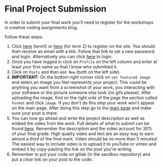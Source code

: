 # Final Project Submission
In order to submit your final work you'll need to register for the workshops in creative coding assignments blog.

Follow these steps:
1. Click [here](http://doc.gold.ac.uk/~tpapa001/wccterm1/wp-login.php?action=register) (term1) or [here](http://doc.gold.ac.uk/~tpapa001/wccterm2/wp-login.php?action=register) (for term 2) to register on the site. You should then receive an email with a link. Follow that link to set a new password and login. Alternatively you can click [here](http://doc.gold.ac.uk/~tpapa001/wccterm1/wp-login.php) to login.
2. Once you have logged in click on `Profile` on the left column and enter at least your first name so that I know who submitted it.
3. Click on `Posts` and then `Add New` (both on the left side).
4. __IMPORTANT:__ On the bottom right corner click on `set featured image` and select an image you feel represents your project. This could be anything you want from a screenshot of your work, you interacting with your software or the picture someone else took (no gifs please). After uploading the image, find on the right side of the page the section called `Format` and click `image`. If you don't do this step your work won't appear on the main page. After doing this step go to the [main page](http://doc.gold.ac.uk/~tpapa001/wccterm1/) and make sure your post is there.
5. You can now go ahead and write the project description as well as embed the video from the work. Full details of what to submit can be found [here](http://gitlab.doc.gold.ac.uk/comp_arts_2015/workshops_in_creative_coding/blob/master/miscellanea/assessment.md). Remember the description and the video account for 30% of your final grade. High quality video and text are an easy way to earn almost a third of the final mark. Video should be no more than 5 minutes! The easiest way to include video is to upload it to youTube or vimeo and embed it by copy-pasting the link on the post you're writing.
6. Remember to put your code on gitlab (in the sandbox repository) and put a _clear_ link on your post to the code.
